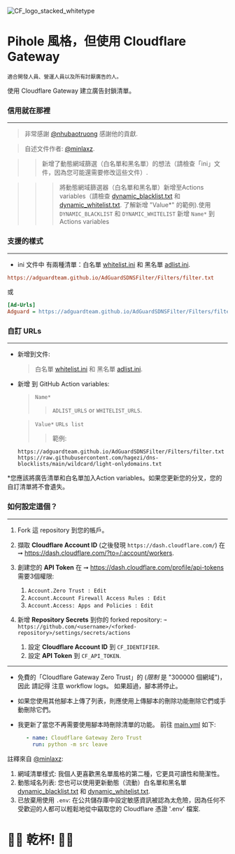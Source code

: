![CF_logo_stacked_whitetype](https://github.com/luxysiv/Cloudflare-Gateway-Pihole/assets/46205571/b8b7b12b-2fd8-4978-8e3c-2472a4167acb)


# Pihole 風格，但使用 Cloudflare Gateway
`適合開發人員、營運人員以及所有討厭廣告的人。`

使用 Cloudflare Gateway 建立廣告封鎖清單。

### 信用就在那裡
---

> 非常感謝 [@nhubaotruong](https://github.com/nhubaotruong) 感謝他的貢獻.

> 自述文件作者: [@minlaxz](https://github.com/minlaxz).

>> 新增了動態網域篩選（白名單和黑名單）的想法（請檢查「ini」文件，因為您可能還需要修改這些文件）.

>>> 將動態網域篩選器（白名單和黑名單）新增至Actions variables（請檢查 [dynamic_blacklist.txt](./lists/dynamic_blacklist.txt) 和 [dynamic_whitelist.txt](./lists/dynamic_whitelist.txt). 了解新增 "Value*" 的範例).使用 `DYNAMIC_BLACKLIST` 和 `DYNAMIC_WHITELIST` 新增 `Name*` 到 Actions variables 

### 支援的樣式
---
* ini 文件中 有兩種清單：白名單 [whitelist.ini](./lists/whitelist.ini) 和 黑名單 [adlist.ini](./lists/adlist.ini).

```ini
https://adguardteam.github.io/AdGuardSDNSFilter/Filters/filter.txt
```
或
```ini
[Ad-Urls]
Adguard = https://adguardteam.github.io/AdGuardSDNSFilter/Filters/filter.txt
```

### 自訂 URLs
---
* 新增到文件:
  > 白名單 [whitelist.ini](./lists/whitelist.ini) 和 黑名單 [adlist.ini](./lists/adlist.ini).

* 新增 到 GitHub Action variables:
  > `Name*`
  >> `ADLIST_URLS` or `WHITELIST_URLS`.

  > `Value*` `URLs list`
  >> 範例:
  ```text
  https://adguardteam.github.io/AdGuardSDNSFilter/Filters/filter.txt
  https://raw.githubusercontent.com/hagezi/dns-blocklists/main/wildcard/light-onlydomains.txt
  ```

*您應該將廣告清單和白名單加入Action variables。如果您更新您的分叉，您的自訂清單將不會遺失。

### 如何設定這個？
---
1. Fork 這 repository 到您的帳戶。
2. 擷取 **Cloudflare Account ID** (之後發現 `https://dash.cloudflare.com/`) 在 ➞ https://dash.cloudflare.com/?to=/:account/workers.
3. 創建您的 **API Token** 在 ➞ https://dash.cloudflare.com/profile/api-tokens 需要3個權限:
   1. `Account.Zero Trust : Edit`
   2. `Account.Account Firewall Access Rules : Edit`
   3. `Account.Access: Apps and Policies : Edit`

4. 新增 **Repository Secrets** 到你的 forked repository:
`➞ https://github.com/<username>/<forked-repository>/settings/secrets/actions`
   1. 設定 **Cloudflare Account ID** 到 `CF_IDENTIFIER`.
   2. 設定 **API Token** 到 `CF_API_TOKEN`.
---
* 免費的「Cloudflare Gateway Zero Trust」的 (*限制* 是 "300000 個網域")，因此 請記得 注意 workflow logs。 如果超過，腳本將停止。

* 如果您使用其他腳本上傳了列表，則應使用上傳腳本的刪除功能刪除它們或手動刪除它們。

* 我更新了當您不再需要使用腳本時刪除清單的功能。 前往 [main.yml](.github/workflows/main.yml) 如下:

```yml
      - name: Cloudflare Gateway Zero Trust 
        run: python -m src leave
```

註釋來自 [@minlaxz](https://github.com/minlaxz):
1. 網域清單樣式: 我個人更喜歡黑名單風格的第二種，它更具可讀性和簡潔性。
2. 動態域名列表: 您也可以使用更新動態（流動）白名單和黑名單 [dynamic_blacklist.txt](./lists/dynamic_blacklist.txt) 和 [dynamic_whitelist.txt](./lists/dynamic_whitelist.txt).
3. 已放棄用使用 `.env`: 在公共儲存庫中設定敏感資訊被認為太危險，因為任何不受歡迎的人都可以輕鬆地從中竊取您的 Cloudflare 憑證 '.env' 檔案.

🥂🥂 乾杯! 🍻🍻
===
